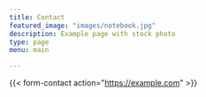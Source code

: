 ```yaml
---
title: Contact
featured_image: "images/notebook.jpg"
description: Example page with stock photo
type: page
menu: main

---
```


{{< form-contact action="https://example.com"  >}}

